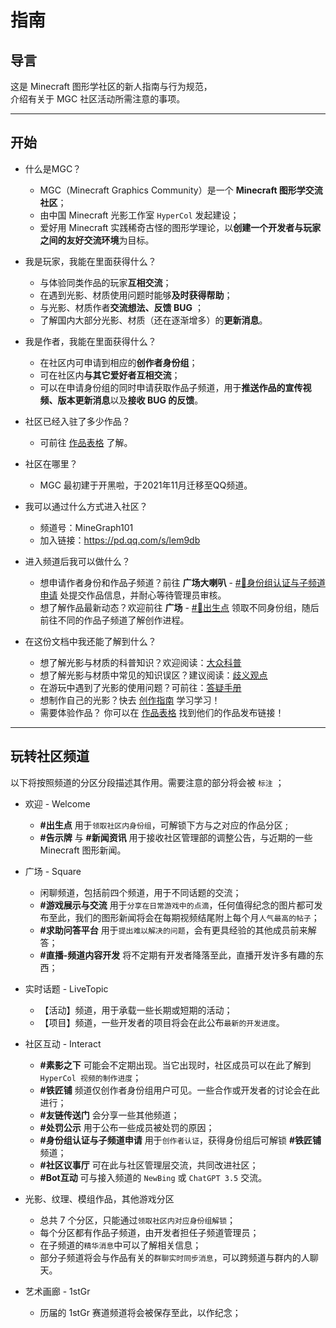 # 指南

## 导言

这是 Minecraft 图形学社区的新人指南与行为规范，  
介绍有关于 MGC 社区活动所需注意的事项。

---

## 开始

- 什么是MGC？
  - MGC（Minecraft Graphics Community）是一个 **Minecraft 图形学交流社区**；
  - 由中国 Minecraft 光影工作室 `HyperCol` 发起建设；
  - 爱好用 Minecraft 实践稀奇古怪的图形学理论，以**创建一个开发者与玩家之间的友好交流环境**为目标。

- 我是玩家，我能在里面获得什么？
  - 与体验同类作品的玩家**互相交流**；
  - 在遇到光影、材质使用问题时能够**及时获得帮助**；
  - 与光影、材质作者**交流想法、反馈 BUG** ；
  - 了解国内大部分光影、材质（还在逐渐增多）的**更新消息**。

- 我是作者，我能在里面获得什么？
  - 在社区内可申请到相应的**创作者身份组**；
  - 可在社区内**与其它爱好者互相交流**；
  - 可以在申请身份组的同时申请获取作品子频道，用于**推送作品的宣传视频、版本更新消息**以及**接收 BUG 的反馈**。

- 社区已经入驻了多少作品？
  - 可前往 [作品表格](../works/java_shaders.md) 了解。

- 社区在哪里？
  - MGC 最初建于开黑啦，于2021年11月迁移至QQ频道。

- 我可以通过什么方式进入社区？
  - 频道号：MineGraph101
  - 加入链接：<https://pd.qq.com/s/lem9db>

- 进入频道后我可以做什么？
  - 想申请作者身份和作品子频道？前往 **广场大喇叭** - [#📜身份组认证与子频道申请](https://pd.qq.com/s/42bztit0y) 处提交作品信息，并耐心等待管理员审核。
  - 想了解作品最新动态？欢迎前往 **广场** - [#🛫出生点](https://pd.qq.com/s/a3660i1k9)  领取不同身份组，随后前往不同的作品子频道了解创作进程。

- 在这份文档中我还能了解到什么？
  - 想了解光影与材质的科普知识？欢迎阅读：[大众科普](../science/)
  - 想了解光影与材质中常见的知识误区？建议阅读：[歧义观点](../correct/)
  - 在游玩中遇到了光影的使用问题？可前往：[答疑手册](../answer_java/)
  - 想制作自己的光影？快去 [创作指南](../creator/) 学习学习！
  - 需要体验作品？ 你可以在 [作品表格](../works/java_shaders.md) 找到他们的作品发布链接！

---

## 玩转社区频道

以下将按照频道的分区分段描述其作用。需要注意的部分将会被 `标注` ；

- 欢迎 - Welcome
  - **#出生点** 用于`领取社区内身份组`，可解锁下方与之对应的作品分区 ;
  - **#告示牌** 与 **#新闻资讯** 用于接收社区管理部的调整公告，与近期的一些 Minecraft 图形新闻。

- 广场 - Square
  - 闲聊频道，包括前四个频道，用于不同话题的交流；
  - **#游戏展示与交流** 用于`分享在日常游戏中的点滴`，任何值得纪念的图片都可发布至此，我们的图形新闻将会在每期视频结尾附上每个月`人气最高的帖子`；
  - **#求助问答平台** 用于`提出难以解决的问题`，会有更具经验的其他成员前来解答；
  - **#直播-频道内容开发** 将不定期有开发者降落至此，直播开发许多有趣的东西；

- 实时话题 - LiveTopic
  - 【活动】频道，用于承载一些长期或短期的活动；
  - 【项目】频道，一些开发者的项目将会在此公布`最新的开发进度`。
  
- 社区互动 - Interact
  - **#素影之下** 可能会不定期出现。当它出现时，社区成员可以在此了解到 `HyperCol 视频的制作进度`；
  - **#铁匠铺** 频道仅创作者身份组用户可见。一些合作或开发者的讨论会在此进行；
  - **#友链传送门** 会分享一些其他频道；
  - **#处罚公示** 用于公布一些成员被处罚的原因；
  - **#身份组认证与子频道申请** 用于`创作者认证`，获得身份组后可解锁 **#铁匠铺** 频道；
  - **#社区议事厅** 可在此与社区管理层交流，共同改进社区；
  - **#Bot互动** 可与接入频道的 `NewBing` 或 `ChatGPT 3.5` 交流。

- 光影、纹理、模组作品，其他游戏分区
  - 总共 7 个分区，只能通过`领取社区内对应身份组解锁`；
  - 每个分区都有作品子频道，由开发者担任子频道管理员；
  - 在子频道的`精华消息`中可以了解相关信息；
  - 部分子频道将会与作品有关的`群聊实时同步消息`，可以跨频道与群内的人聊天。

- 艺术画廊 - 1stGr
  - 历届的 1stGr 赛道频道将会被保存至此，以作纪念；
